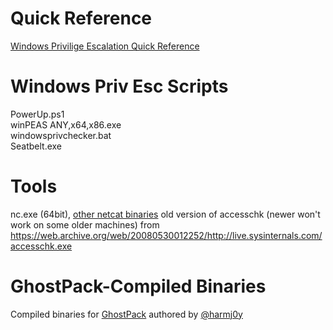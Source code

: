 # Quick Reference
[Windows Privilige Escalation Quick Reference](https://github.com/Scr1ptK1ddie/WindowsPrivEsc/blob/master/QuickReference.md)

# Windows Priv Esc Scripts
PowerUp.ps1   
winPEAS ANY,x64,x86.exe   
windowsprivchecker.bat   
Seatbelt.exe   

# Tools
nc.exe (64bit), [other netcat binaries](https://github.com/int0x33/nc.exe/) 
old version of accesschk (newer won't work on some older machines) from https://web.archive.org/web/20080530012252/http://live.sysinternals.com/accesschk.exe 

# GhostPack-Compiled Binaries
Compiled binaries for [GhostPack](https://github.com/GhostPack) authored by [@harmj0y](https://twitter.com/harmj0y)
